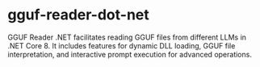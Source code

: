 # gguf-reader-dot-net
GGUF Reader .NET facilitates reading GGUF files from different LLMs in .NET Core 8. It includes features for dynamic DLL loading, GGUF file interpretation, and interactive prompt execution for advanced operations.

